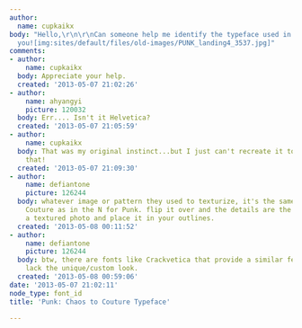```yaml
---
author:
  name: cupkaikx
body: "Hello,\r\n\r\nCan someone help me identify the typeface used in this poster?\r\n\r\nThank
  you![img:sites/default/files/old-images/PUNK_landing4_3537.jpg]"
comments:
- author:
    name: cupkaikx
  body: Appreciate your help.
  created: '2013-05-07 21:02:26'
- author:
    name: ahyangyi
    picture: 120032
  body: Err.... Isn't it Helvetica?
  created: '2013-05-07 21:05:59'
- author:
    name: cupkaikx
  body: That was my original instinct...but I just can't recreate it to look like
    that!
  created: '2013-05-07 21:09:30'
- author:
    name: defiantone
    picture: 126244
  body: whatever image or pattern they used to texturize, it's the same in the R of
    Couture as in the N for Punk. flip it over and the details are the same. find
    a textured photo and place it in your outlines.
  created: '2013-05-08 00:11:52'
- author:
    name: defiantone
    picture: 126244
  body: btw, there are fonts like Crackvetica that provide a similar feel, but they
    lack the unique/custom look.
  created: '2013-05-08 00:59:06'
date: '2013-05-07 21:02:11'
node_type: font_id
title: 'Punk: Chaos to Couture Typeface'

---
```

